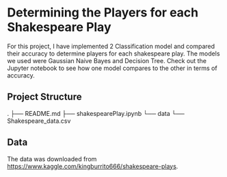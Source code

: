 # Determining the Players for each Shakespeare Play

For this project, I have implemented 2 Classification model and compared their accuracy to determine players for each shakespeare play. The models we used were Gaussian Naive Bayes and Decision Tree. Check out the Jupyter notebook to see how one model compares to the other in terms of accuracy.

## Project Structure
.
├── README.md
├── shakespearePlay.ipynb
└── data
    └── Shakespeare_data.csv

## Data
The data was downloaded from https://www.kaggle.com/kingburrito666/shakespeare-plays.
